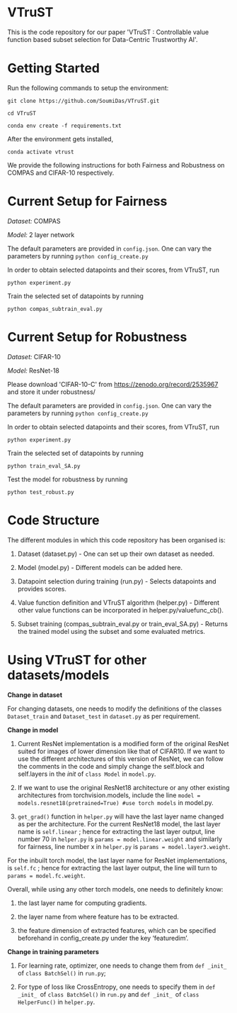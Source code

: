 # VTruST

This is the code repository for our paper 'VTruST : Controllable value function based subset selection for Data-Centric Trustworthy AI'.

# Getting Started

Run the following commands to setup the environment:

```
git clone https://github.com/SoumiDas/VTruST.git

cd VTruST

conda env create -f requirements.txt
```

After the environment gets installed,

```
conda activate vtrust
```

We provide the following instructions for both Fairness and Robustness on COMPAS and CIFAR-10 respectively.

# Current Setup for Fairness

<i>Dataset:</i> COMPAS

<i>Model:</i> 2 layer network

The default parameters are provided in ```config.json```. One can vary the parameters by running ```python config_create.py```

In order to obtain selected datapoints and their scores, from VTruST, run

```python experiment.py```

Train the selected set of datapoints by running

```python compas_subtrain_eval.py```

# Current Setup for Robustness

<i>Dataset:</i> CIFAR-10

<i>Model:</i> ResNet-18

Please download 'CIFAR-10-C' from https://zenodo.org/record/2535967 and store it under robustness/

The default parameters are provided in ```config.json```. One can vary the parameters by running ```python config_create.py```

In order to obtain selected datapoints and their scores, from VTruST, run

```python experiment.py```

Train the selected set of datapoints by running

```python train_eval_SA.py```

Test the model for robustness by running

```python test_robust.py```

# Code Structure

The different modules in which this code repository has been organised is:

1. Dataset (dataset.py) - One can set up their own dataset as needed.

2. Model (model.py) - Different models can be added here.

3. Datapoint selection during training (run.py) - Selects datapoints and provides scores.

4. Value function definition and VTruST algorithm (helper.py) - Different other value functions can be incorporated in helper.py/valuefunc_cb().

6. Subset training (compas_subtrain_eval.py or train_eval_SA.py) - Returns the trained model using the subset and some evaluated metrics. 


# Using VTruST for other datasets/models

<b> Change in dataset </b>

For changing datasets, one needs to modify the definitions of the classes ```Dataset_train``` and ```Dataset_test``` in ```dataset.py``` as per requirement.

<b> Change in model </b>

1. Current ResNet implementation is a modified form of the original ResNet suited for images of lower dimension like that of CIFAR10. If we want to use the different architectures of this version of ResNet, we can follow the comments in the code and simply change the self.block and self.layers in the _init_ of ```class Model``` in ```model.py```.

2. If we want to use the original ResNet18 architecture or any other existing architectures from torchvision.models, include the line 
```model = models.resnet18(pretrained=True) #use torch models``` in model.py.

3. ```get_grad()``` function in ```helper.py``` will have the last layer name changed as per the architecture. For the current ResNet18 model, the last layer name is ```self.linear``` ; hence for extracting the last layer output, line number 70 in ```helper.py``` is ```params = model.linear.weight``` and similarly for fairness, line number x in ```helper.py``` is ```params = model.layer3.weight```.

For the inbuilt torch model, the last layer name for ResNet implementations, is ```self.fc``` ; hence for extracting the last layer output, the line will turn to ```params = model.fc.weight```.


Overall, while using any other torch models,  one needs to definitely know:

1. the last layer name for computing gradients.

2. the layer name from where feature has to be extracted.

3. the feature dimension of extracted features, which can be specified beforehand in config_create.py under the key ‘featuredim’.

<b> Change in training parameters </b>

1. For learning rate, optimizer, one needs to change them from ```def _init_ ```of ```class BatchSel()``` in ```run.py```; 

2. For type of loss like CrossEntropy, one needs to specify them in ```def _init_ ```of ```class BatchSel()``` in ```run.py``` and ```def _init_ ```of ```class HelperFunc()``` in ```helper.py```.
